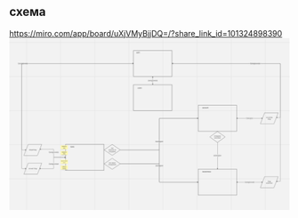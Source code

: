 ## схема

https://miro.com/app/board/uXjVMyBjjDQ=/?share_link_id=101324898390
![Screenshot from 2023-07-28 19-38-40.png](Screenshot%20from%202023-07-28%2019-38-40.png)
